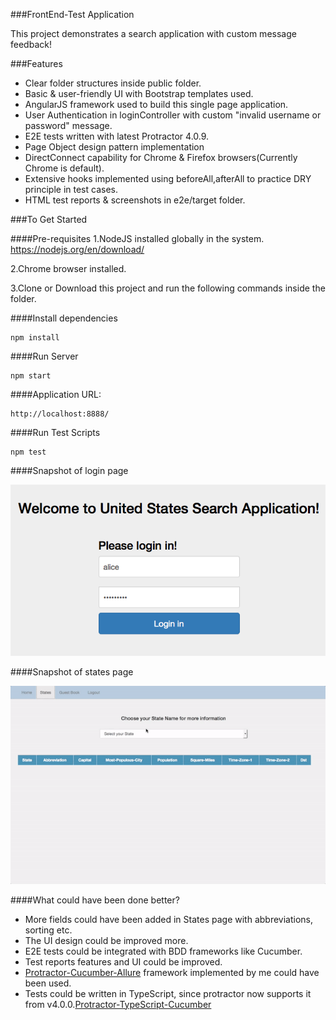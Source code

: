 ###FrontEnd-Test Application 

This project demonstrates a search application with custom message feedback!

###Features
* Clear folder structures inside public folder.
* Basic & user-friendly UI with Bootstrap templates used.
* AngularJS framework used to build this single page application.
* User Authentication in loginController with custom "invalid username or password" message.
* E2E tests written with latest Protractor 4.0.9.
* Page Object design pattern implementation
* DirectConnect capability for Chrome & Firefox browsers(Currently Chrome is default).
* Extensive hooks implemented using beforeAll,afterAll to practice DRY principle in test cases.
* HTML test reports & screenshots in e2e/target folder.

###To Get Started

####Pre-requisites
1.NodeJS installed globally in the system.
https://nodejs.org/en/download/

2.Chrome browser installed.

3.Clone or Download this project and run the following commands inside the folder.

####Install dependencies
```
npm install
```
####Run Server
```
npm start
```
####Application URL:
```
http://localhost:8888/
```
####Run Test Scripts
```
npm test
```
####Snapshot of login page

![loginscreen](https://raw.githubusercontent.com/igniteram/frontend-test/master/public/app/images/login.png)

####Snapshot of states page

![statespage](https://raw.githubusercontent.com/igniteram/frontend-test/master/public/app/images/state.gif)

####What could have been done better?
* More fields could have been added in States page with abbreviations, sorting etc.
* The UI design could be improved more.
* E2E tests could be integrated with BDD frameworks like Cucumber.
* Test reports features and UI could be improved.
* [Protractor-Cucumber-Allure](https://github.com/igniteram/protractor-cucumber-allure) framework implemented by me could have been used.
* Tests could be written in TypeScript, since protractor now supports it from v4.0.0.[Protractor-TypeScript-Cucumber](https://github.com/igniteram/protractor-cucumber-typescript)
